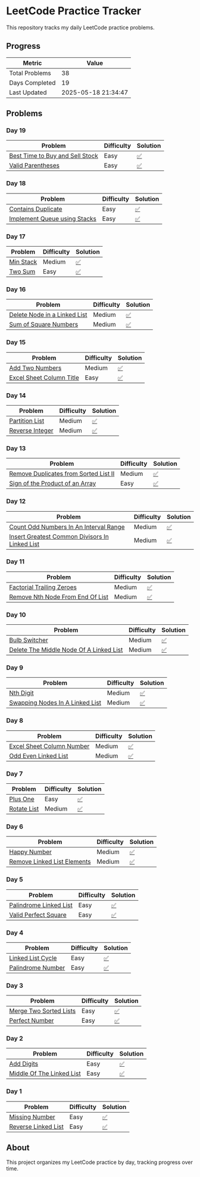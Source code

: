 # LeetCode Practice Tracker

This repository tracks my daily LeetCode practice problems.

## Progress

| Metric | Value |
|--------|-------|
| Total Problems | 38 |
| Days Completed | 19 |
| Last Updated | 2025-05-18 21:34:47 |

## Problems

### Day 19
 
| Problem | Difficulty | Solution |
|---------|------------|----------|
| [Best Time to Buy and Sell Stock](https://leetcode.com/problems/best-time-to-buy-and-sell-stock/description/) | Easy | [✅](practice/day_19/best_time_to_buy_and_sell_stock.py) |
| [Valid Parentheses](https://leetcode.com/problems/valid-parentheses) | Easy | [✅](practice/day_19/valid_parentheses.py) |

### Day 18
 
| Problem | Difficulty | Solution |
|---------|------------|----------|
| [Contains Duplicate](https://leetcode.com/problems/contains-duplicate) | Easy | [✅](practice/day_18/contains_duplicate.py) |
| [Implement Queue using Stacks](https://leetcode.com/problems/implement-queue-using-stacks/description/) | Easy | [✅](practice/day_18/implement_queue_using_stacks.py) |

### Day 17
 
| Problem | Difficulty | Solution |
|---------|------------|----------|
| [Min Stack](https://leetcode.com/problems/min-stack/description/) | Medium | [✅](practice/day_17/min_stack.py) |
| [Two Sum](https://leetcode.com/problems/two-sum) | Easy | [✅](practice/day_17/two_sum.py) |

### Day 16
 
| Problem | Difficulty | Solution |
|---------|------------|----------|
| [Delete Node in a Linked List](https://leetcode.com/problems/delete-node-in-a-linked-list/description/) | Medium | [✅](practice/day_16/delete_node_in_a_linked_list.py) |
| [Sum of Square Numbers](https://leetcode.com/problems/sum-of-square-numbers) | Medium | [✅](practice/day_16/sum_of_square_numbers.py) |

### Day 15
 
| Problem | Difficulty | Solution |
|---------|------------|----------|
| [Add Two Numbers](https://leetcode.com/problems/add-two-numbers/description/) | Medium | [✅](practice/day_15/add_two_numbers.py) |
| [Excel Sheet Column Title](https://leetcode.com/problems/excel-sheet-column-title/) | Easy | [✅](practice/day_15/excel_sheet_column_title.py) |

### Day 14
 
| Problem | Difficulty | Solution |
|---------|------------|----------|
| [Partition List](https://leetcode.com/problems/partition-list/) | Medium | [✅](practice/day_14/partition_list.py) |
| [Reverse Integer](https://leetcode.com/problems/reverse-integer/submissions/1633029772/) | Medium | [✅](practice/day_14/reverse_integer.py) |

### Day 13
 
| Problem | Difficulty | Solution |
|---------|------------|----------|
| [Remove Duplicates from Sorted List II](https://leetcode.com/problems/remove-duplicates-from-sorted-list-ii/description/) | Medium | [✅](practice/day_13/remove_duplicates_from_sorted_list_ii.py) |
| [Sign of the Product of an Array](https://leetcode.com/problems/sign-of-the-product-of-an-array/description/) | Easy | [✅](practice/day_13/sign_of_the_product_of_an_array.py) |

### Day 12
 
| Problem | Difficulty | Solution |
|---------|------------|----------|
| [Count Odd Numbers In An Interval Range](https://leetcode.com/problems/count-odd-numbers-in-an-interval-range/description/) | Medium | [✅](practice/day_12/count_odd_numbers_in_an_interval_range.py) |
| [Insert Greatest Common Divisors In Linked List](https://leetcode.com/problems/insert-greatest-common-divisors-in-linked-list/submissions/1630980480/) | Medium | [✅](practice/day_12/insert_greatest_common_divisors_in_linked_list.py) |

### Day 11
 
| Problem | Difficulty | Solution |
|---------|------------|----------|
| [Factorial Trailing Zeroes](https://leetcode.com/problems/factorial-trailing-zeroes/description/) | Medium | [✅](practice/day_11/factorial_trailing_zeroes.py) |
| [Remove Nth Node From End Of List](https://leetcode.com/problems/remove-nth-node-from-end-of-list/description/) | Medium | [✅](practice/day_11/remove_nth_node_from_end_of_list.py) |

### Day 10
 
| Problem | Difficulty | Solution |
|---------|------------|----------|
| [Bulb Switcher](https://leetcode.com/problems/bulb-switcher/) | Medium | [✅](practice/day_10/bulb_switcher.py) |
| [Delete The Middle Node Of A Linked List](https://leetcode.com/problems/delete-the-middle-node-of-a-linked-list/description/) | Medium | [✅](practice/day_10/delete_the_middle_node_of_a_linked_list.py) |

### Day 9
 
| Problem | Difficulty | Solution |
|---------|------------|----------|
| [Nth Digit](https://leetcode.com/problems/nth-digit/description/) | Medium | [✅](practice/day_9/nth_digit.py) |
| [Swapping Nodes In A Linked List](https://leetcode.com/problems/swapping-nodes-in-a-linked-list/description/) | Medium | [✅](practice/day_9/swapping_nodes_in_a_linked_list.py) |

### Day 8
 
| Problem | Difficulty | Solution |
|---------|------------|----------|
| [Excel Sheet Column Number](https://leetcode.com/problems/excel-sheet-column-number/description/) | Medium | [✅](practice/day_8/excel_sheet_column_number.py) |
| [Odd Even Linked List](https://leetcode.com/problems/odd-even-linked-list/description/) | Medium | [✅](practice/day_8/odd_even_linked_list.py) |

### Day 7
 
| Problem | Difficulty | Solution |
|---------|------------|----------|
| [Plus One](https://leetcode.com/problems/plus-one/) | Easy | [✅](practice/day_7/plus_one.py) |
| [Rotate List](https://leetcode.com/problems/rotate-list/) | Medium | [✅](practice/day_7/rotate_list.py) |

### Day 6
 
| Problem | Difficulty | Solution |
|---------|------------|----------|
| [Happy Number](https://leetcode.com/problems/happy-number/description/) | Medium | [✅](practice/day_6/happy_number.py) |
| [Remove Linked List Elements](https://leetcode.com/problems/remove-linked-list-elements/description/) | Medium | [✅](practice/day_6/remove_linked_list_elements.py) |

### Day 5
 
| Problem | Difficulty | Solution |
|---------|------------|----------|
| [Palindrome Linked List](https://leetcode.com/problems/palindrome-linked-list/) | Easy | [✅](practice/day_5/palindrome_linked_list.py) |
| [Valid Perfect Square](https://leetcode.com/problems/valid-perfect-square/) | Easy | [✅](practice/day_5/valid_perfect_square.py) |

### Day 4
 
| Problem | Difficulty | Solution |
|---------|------------|----------|
| [Linked List Cycle](https://leetcode.com/problems/linked-list-cycle/) | Easy | [✅](practice/day_4/linked_list_cycle.py) |
| [Palindrome Number](https://leetcode.com/problems/palindrome-number/) | Easy | [✅](practice/day_4/palindrome_number.py) |

### Day 3
 
| Problem | Difficulty | Solution |
|---------|------------|----------|
| [Merge Two Sorted Lists](https://leetcode.com/problems/merge-two-sorted-lists/) | Easy | [✅](practice/day_3/merge_two_sorted_lists.py) |
| [Perfect Number](https://leetcode.com/problems/perfect-number/) | Easy | [✅](practice/day_3/perfect_number.py) |

### Day 2
 
| Problem | Difficulty | Solution |
|---------|------------|----------|
| [Add Digits](https://leetcode.com/problems/add-digits/) | Easy | [✅](practice/day_2/add_digits.py) |
| [Middle Of The Linked List](https://leetcode.com/problems/middle-of-the-linked-list/) | Easy | [✅](practice/day_2/middle_of_the_linked_list.py) |

### Day 1
 
| Problem | Difficulty | Solution |
|---------|------------|----------|
| [Missing Number](https://leetcode.com/problems/missing-number/) | Easy | [✅](practice/day_1/missing_number.py) |
| [Reverse Linked List](https://leetcode.com/problems/reverse-linked-list/) | Easy | [✅](practice/day_1/reverse_linked_list.py) |

## About

This project organizes my LeetCode practice by day, tracking progress over time.
